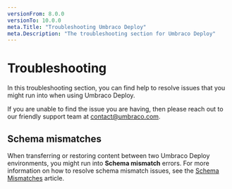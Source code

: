 ```yaml
---
versionFrom: 8.0.0
versionTo: 10.0.0
meta.Title: "Troubleshooting Umbraco Deploy"
meta.Description: "The troubleshooting section for Umbraco Deploy"
---
```

# Troubleshooting

In this troubleshooting section, you can find help to resolve issues that you might run into when using Umbraco Deploy.

If you are unable to find the issue you are having, then please reach out to our friendly support team at contact@umbraco.com.

## Schema mismatches

When transferring or restoring content between two Umbraco Deploy environments, you might run into **Schema mismatch** errors. For more information on how to resolve schema mismatch issues, see the [Schema Mismatches](../../../Umbraco-Cloud/Troubleshooting/Deployments/Schema-Mismatches/index.md) article.
